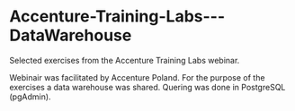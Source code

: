 # Accenture-Training-Labs---DataWarehouse
Selected exercises from the Accenture Training Labs webinar.

Webinair was facilitated by Accenture Poland. 
For the purpose of the exercises a data warehouse was shared.
Quering was done in PostgreSQL (pgAdmin).
